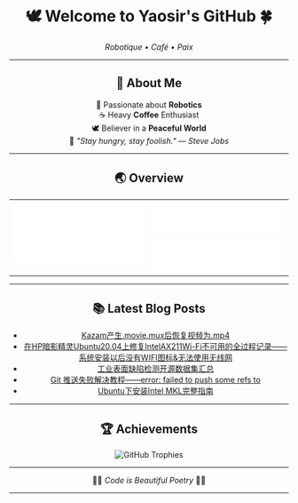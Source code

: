<!-- ===== HEADER ===== -->
<div align="center">

# 🕊️ Welcome to **Yaosir's GitHub** 🍀  
*Robotique • Café • Paix*

---

</div>

<div align="center">

## 🧩 About Me

🤖 Passionate about **Robotics**  
☕ Heavy **Coffee** Enthusiast  
🕊️ Believer in a **Peaceful World**  
🌟 *"Stay hungry, stay foolish." — Steve Jobs*

</div>

---

<h2 align="center">🌏 Overview</h2>

<table align="center" width="100%">
  <tr>
    <!-- 左侧：一张图，跨两行 -->
    <td width="50%" valign="top" rowspan="2">
      <img src="https://raw.githubusercontent.com/BreCaspian/BreCaspian/main/github-metrics/followup.indepth.svg"
           alt="Issues & PRs" width="100%">
    </td>
    <!-- 右上：Languages -->
    <td width="50%" valign="top">
      <img src="https://raw.githubusercontent.com/BreCaspian/BreCaspian/main/github-metrics/languages.indepth.svg"
           alt="Languages" width="100%">
    </td>
  </tr>
  <tr>
    <!-- 右下：Reactions -->
    <td width="50%" valign="top">
      <img src="https://raw.githubusercontent.com/BreCaspian/BreCaspian/main/github-metrics/reactions.svg"
           alt="Reactions" width="100%">
    </td>
  </tr>
</table>



---

<div align="center">

## 📚 Latest Blog Posts

<!-- BLOG-POST-LIST:START -->
- [Kazam产生.movie.mux后恢复视频为.mp4](https://blog.csdn.net/qq_60865111/article/details/149882889)
- [在HP暗影精灵Ubuntu20.04上修复IntelAX211Wi-Fi不可用的全过程记录——系统安装以后没有WIFI图标&amp;无法使用无线网](https://blog.csdn.net/qq_60865111/article/details/149123368)
- [工业表面缺陷检测开源数据集汇总](https://blog.csdn.net/qq_60865111/article/details/149000368)
- [Git 推送失败解决教程——error: failed to push some refs to](https://blog.csdn.net/qq_60865111/article/details/148456311)
- [Ubuntu下安装Intel MKL完整指南](https://blog.csdn.net/qq_60865111/article/details/147261872)
<!-- BLOG-POST-LIST:END -->

</div>

---

<div align="center">

## 🏆 Achievements

<img src="https://github-profile-trophy.vercel.app/?username=BreCaspian&row=1&column=5&theme=juicyfresh&no-frame=true&no-bg=true" alt="GitHub Trophies"/>

</div>

---

<p align="center">
  🌸🌸 <i>Code is Beautiful Poetry</i> 🌸🌸
</p>

---









<!-- GitHub Activity Graph GitHub 活动图 -->



<!--
**BreCaspian/BreCaspian** is a ✨ _special_ ✨ repository because its `README.md` (this file) appears on your GitHub profile.


[![Top Langs](https://github-readme-stats.vercel.app/api/top-langs/?username=BreCaspian)](https://github.com/anuraghazra/github-readme-stats)


profile-3d-contrib/profile-green-animate.svg
样式：绿色动态主题
特点：以绿色为主色调，带有动态动画效果，展示您的GitHub贡献记录（如提交、PR等）。
profile-3d-contrib/profile-green.svg
样式：绿色静态主题
特点：与绿色动态版类似，但没有动画效果，适合静态展示。
profile-3d-contrib/profile-season-animate.svg
样式：季节动态主题
特点：根据当前季节（春、夏、秋、冬）自动调整颜色和背景，并带有动态效果。
profile-3d-contrib/profile-season.svg
样式：季节静态主题
特点：与季节动态版类似，但无动画，颜色随季节变化。
profile-3d-contrib/profile-south-season-animate.svg
样式：南半球季节动态主题
特点：专为南半球用户设计，季节与北半球相反（例如北半球夏季时，南半球为冬季），带有动态效果。
profile-3d-contrib/profile-south-season.svg
样式：南半球季节静态主题
特点：南半球季节主题的静态版本，无动画效果。
profile-3d-contrib/profile-night-view.svg
样式：夜景主题
特点：以深色背景和星空效果展示，模拟夜间景观，静态展示。
profile-3d-contrib/profile-night-green.svg
样式：夜间绿色主题
特点：夜景背景搭配绿色贡献块，静态展示。
profile-3d-contrib/profile-night-rainbow.svg
样式：夜间彩虹主题
特点：夜景背景搭配彩虹色贡献块，静态展示。
profile-3d-contrib/profile-gitblock.svg
样式：Git块主题
特点：以GitHub风格的方块形式展示贡献，静态展示。



![](https://stats.justsong.cn/api/leetcode?username=Brecaspian&cn=true)  leetcode



<img src="https://img.shields.io/badge/-HTML5-E34F26?style=flat-square&logo=html5&logoColor=white" /> 
<img src="https://img.shields.io/badge/-CSS3-1572B6?style=flat-square&logo=css3" /> 
<img src="https://img.shields.io/badge/-JavaScript-oringe?style=flat-square&logo=javascript" /> 小徽章


<p align="center">
  <a href="https://skillicons.dev">
    <img src="https://skillicons.dev/icons?i=c,cpp,py,pytorch,tensorflow,raspberrypi,rust,stackoverflow,visualstudio,vscode,pycharm,opencv,matlab,linux,gmail,github,git,gcp,docker，anaconda&theme=dark&perline=6" />
  </a>
</p>



![](https://img.shields.io/badge/Python-FFD749?style=for-the-badge&logo=python&logoColor=white)


-----------------------------------------------------------------------------------------------------------------------





<!--
  <div>&nbsp;</div>




<div style="display: flex; justify-content: center; align-items: center;">
  <img src="https://raw.githubusercontent.com/Tarikul-Islam-Anik/Animated-Fluent-Emojis/master/Emojis/Hand%20gestures/Waving%20Hand.png" alt="Waving Hand" width="50" height="50" />
  <img src="https://raw.githubusercontent.com/Tarikul-Islam-Anik/Animated-Fluent-Emojis/master/Emojis/Travel%20and%20places/Glowing%20Star.png" alt="Glowing Star" width="50" height="50" />
  <img src="https://raw.githubusercontent.com/Tarikul-Islam-Anik/Animated-Fluent-Emojis/master/Emojis/Travel%20and%20places/Fire.png" alt="Fire" width="50" height="50" />
  <img src="https://raw.githubusercontent.com/Tarikul-Islam-Anik/Animated-Fluent-Emojis/master/Emojis/Travel%20and%20places/Sun.png" alt="Sun" width="50" height="50" />  
  <img src="https://raw.githubusercontent.com/Tarikul-Islam-Anik/Animated-Fluent-Emojis/master/Emojis/Travel%20and%20places/Rocket.png" alt="Rocket" width="50" height="50" />
  <img src="https://raw.githubusercontent.com/Tarikul-Islam-Anik/Animated-Fluent-Emojis/master/Emojis/Travel%20and%20places/Ringed%20Planet.png" alt="Ringed Planet" width="50" height="50" />
  <img src="https://raw.githubusercontent.com/Tarikul-Islam-Anik/Animated-Fluent-Emojis/master/Emojis/Travel%20and%20places/Comet.png" alt="Comet" width="50" height="50" />
  <img src="https://raw.githubusercontent.com/Tarikul-Islam-Anik/Animated-Fluent-Emojis/master/Emojis/Food/Red%20Apple.png" alt="Red Apple" width="50" height="50" />
  <img src="https://raw.githubusercontent.com/Tarikul-Islam-Anik/Animated-Fluent-Emojis/master/Emojis/Animals/Peacock.png" alt="Peacock" width="50" height="50" />
  <img src="https://raw.githubusercontent.com/Tarikul-Islam-Anik/Animated-Fluent-Emojis/master/Emojis/Animals/Four%20Leaf%20Clover.png" alt="Four Leaf Clover" width="55" height="55" />
  <img src="https://raw.githubusercontent.com/Tarikul-Islam-Anik/Animated-Fluent-Emojis/master/Emojis/Animals/Dove.png" alt="Dove" width="50" height="50" />
</div>


<h1 style="color: #FFA500;">Welcome to Yaosir's GitHub ! 🍀</h1>



![Typing SVG](https://readme-typing-svg.demolab.com/?lines=The+World+Remains+Peaceful+Forever+!)







<div style="display: flex; align-items: flex-start;"><img src="https://techstack-generator.vercel.app/cpp-icon.svg" alt="icon" width="65" height="65" /><img src="https://techstack-generator.vercel.app/python-icon.svg" alt="icon" width="65" height="65" /><img src="https://techstack-generator.vercel.app/github-icon.svg" alt="icon" width="65" height="65" /><img src="https://techstack-generator.vercel.app/docker-icon.svg" alt="icon" width="65" height="65" /><img src="https://techstack-generator.vercel.app/raspberrypi-icon.svg" alt="icon" width="65" height="65" /><img src="https://techstack-generator.vercel.app/react-icon.svg" alt="icon" width="65" height="65" /></div>





<div style="display: flex; flex-direction: column; align-items: center; gap: 15px;">
  <div style="display: flex; justify-content: center; gap: 10px;">
    <a href="https://GitHub.com/Naereen/StrapDown.js/graphs/commit-activity">
      <img src="https://img.shields.io/badge/Maintained%3F-yes-green.svg" alt="Maintenance">
    </a>
    <img src="https://img.shields.io/badge/maintainer-theMaintainer-blue" alt="Maintainer">
    <a href="http://shields.io/">
      <img src="https://img.shields.io/website-up-down-green-red/http/shields.io.svg" alt="Website shields.io">
    </a>
    <a href="https://GitHub.com/Naereen/ama">
      <img src="https://img.shields.io/badge/Ask%20me-anything-1abc9c.svg" alt="Ask Me Anything !">
    </a>
  </div>
  <div style="display: flex; justify-content: center; gap: 10px;">
    <a href="https://GitHub.com/Naereen/ama.fr">
      <img src="https://img.shields.io/badge/Demandez%20moi-n'%20importe%20quoi-1abc9c.svg" alt="Demandez moi n'importe quoi !">
    </a>
    <a href="https://github.com/Naereen/StrapDown.js/blob/master/LICENSE">
      <img src="https://img.shields.io/github/license/Naereen/StrapDown.js.svg" alt="GitHub license">
    </a>
    <a href="https://blog.csdn.net/qq_60865111?type=blog">
      <img src="https://img.shields.io/badge/Blog-CSDN-orange.svg" alt="Blog">
    </a>
  </div>
</div>




<img src="https://quotes-github-readme.vercel.app/api?type=horizontal&theme=dark&quote=只要是个问题就一定能被解决，解决不了只有两种可能，一种是方法错误，另一种是能力不够。&author=🍀"  />


<!--
----------------------------------------------------------------------------------------------------------------------------------------------------------------------------
<div align="center">

## 📊 GitHub Overview

<table style="width:100%; border-collapse:collapse; border:none; border-spacing:0;">
  <tr>
    <td style="padding:0; border:none; vertical-align:top; width:50%;">
      <img src="github-metrics.svg"
           alt="GitHub Metrics"
           style="max-width:100%; height:auto; display:block;" />
    </td>
    <td style="padding:0; border:none; vertical-align:top; width:50%;">
      <img src="https://github-readme-stats.vercel.app/api?username=BreCaspian&theme=tokyonight&show_icons=true&include_all_commits=true&count_private=true&hide_border=true&bg_color=00000000"
           alt="GitHub Stats"
           style="max-width:100%; height:auto; display:block;" />
    </td>
  </tr>
</table>

</div>

<div align="center">

---

<div style="display: flex; flex-wrap: wrap; justify-content: center; gap: 20px;">

<img src="https://github.com/BreCaspian/BreCaspian/blob/main/github-metrics/languages.indepth.svg" alt="Languages" width="48%" />
<img src="./github-metrics/reactions.svg" alt="Reactions" width="48%" />
<img src="https://github.com/BreCaspian/BreCaspian/blob/main/github-metrics/followup.indepth.svg" alt="Issues & PRs" width="48%" />
<img src="https://github.com/BreCaspian/BreCaspian/blob/main/github-metrics/repositories.pinned.svg" alt="Pinned Repos" width="48%" />

</div>

</div>

---
-->





<!--
---------------------------------------------------------------------------------------------------------------------

 👋 

Here are some ideas to get you started:

- 🔭 I’m currently working on ...
- 🌱 I’m currently learning ...
- 👯 I’m looking to collaborate on ...
- 🤔 I’m looking for help with ...
- 💬 Ask me about ...
- 📫 How to reach me: ...
- 😄 Pronouns: ...
- ⚡ Fun fact: ...
-->



